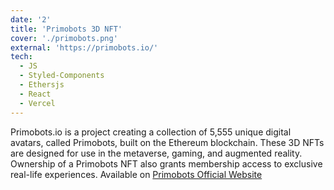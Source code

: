 ```yaml
---
date: '2'
title: 'Primobots 3D NFT'
cover: './primobots.png'
external: 'https://primobots.io/'
tech:
  - JS
  - Styled-Components
  - Ethersjs
  - React
  - Vercel
---
```


Primobots.io is a project creating a collection of 5,555 unique digital avatars, called Primobots, built on the Ethereum blockchain. These 3D NFTs are designed for use in the metaverse, gaming, and augmented reality. Ownership of a Primobots NFT also grants membership access to exclusive real-life experiences. Available on [Primobots Official Website](https://primobots.io/)
